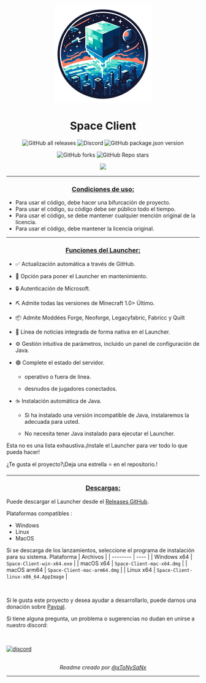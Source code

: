 <p align="center"><img src="../src/assets/images/icon.png" alt="icon-launcher"></p>

<h1 align="center">Space Client</h1>

[<p align="center">]()
![GitHub all releases](https://img.shields.io/github/downloads/xtonysanx/Space-Client/total?style=for-the-badge2)
![Discord](https://img.shields.io/discord/900807104548450335?style=for-the-badge4)
![GitHub package.json version](https://img.shields.io/github/package-json/v/xtonysanx/Space-Client?style=for-the-badge2)
[<p align="center">]()
![GitHub forks](https://img.shields.io/github/forks/xtonysanx/Space-Client?style=for-the-badge2)
![GitHub Repo stars](https://img.shields.io/github/stars/xtonysanx/Space-Client?style=for-the-badge2)

<p align="center">
    <a href="https://discord.gg/ehTebhcu5V">
        <img src="https://invidget.switchblade.xyz/ehTebhcu5V">
    </a>
</p>

---
### **<ins><p align="center">Condiciones de uso:</p>**
- Para usar el código, debe hacer una bifurcación de proyecto.
- Para usar el código, su código debe ser público todo el tiempo.
- Para usar el código, se debe mantener cualquier mención original de la licencia.
- Para usar el código, debe mantener la licencia original.
---

### **<ins><p align="center">Funciones del Launcher:</p>**

- ✅ Actualización automática a través de GitHub.

- 🔴 Opción para poner el Launcher en mantenimiento.

- 🔒 Autenticación de Microsoft.

- ⛏️ Admite todas las versiones de Minecraft 1.0> Último.

- 📦 Admite Moddées Forge, Neoforge, Legacyfabric, Fabricc y Quilt

- 📰 Línea de noticias integrada de forma nativa en el Launcher.

- ⚙️ Gestión intuitiva de parámetros, incluido un panel de configuración de Java.

- 🟢 Complete el estado del servidor.

    - operativo o fuera de línea.
    
    - desnudos de jugadores conectados.

- ☕ Instalación automática de Java.

    - Si ha instalado una versión incompatible de Java, instalaremos la adecuada para usted.
    
    - No necesita tener Java instalado para ejecutar el Launcher.

Esta no es una lista exhaustiva.¡Instale el Launcher para ver todo lo que pueda hacer!

¿Te gusta el proyecto?¡Deja una estrella ⭐ en el repositorio.!

---

### **<ins><p align="center">Descargas:</p>**

Puede descargar el Launcher desde el [Releases GitHub](../../../releases).

Plataformas compatibles :

- Windows 
- Linux
- MacOS

Si se descarga de los lanzamientos, seleccione el programa de instalación para su sistema.
 Plataforma | Archivos |
| -------- | ---- |
| Windows x64 | `Space-Client-win-x64.exe` |
| macOS x64 | `Space-Client-mac-x64.dmg` |
| macOS arm64 | `Space-Client-mac-arm64.dmg` |
| Linux x64 | `Space-Client-linux-x86_64.AppImage` |

<br>

Si le gusta este proyecto y desea ayudar a desarrollarlo, puede darnos una donación sobre [Paypal](https://www.paypal.me/anthonnysan03).

Si tiene alguna pregunta, un problema o sugerencias no dudan en unirse a nuestro discord:

<br>

[![discord](https://discordapp.com/api/guilds/900807104548450335/embed.png?style=banner2)][discord]
<br>
<br>

[<p align="center">]() *Readme creado por [@xToNySaNx](https://github.com/xtonysanx)*  </p>

---

[discord]: https://discord.gg/ehTebhcu5V 'Discord'
